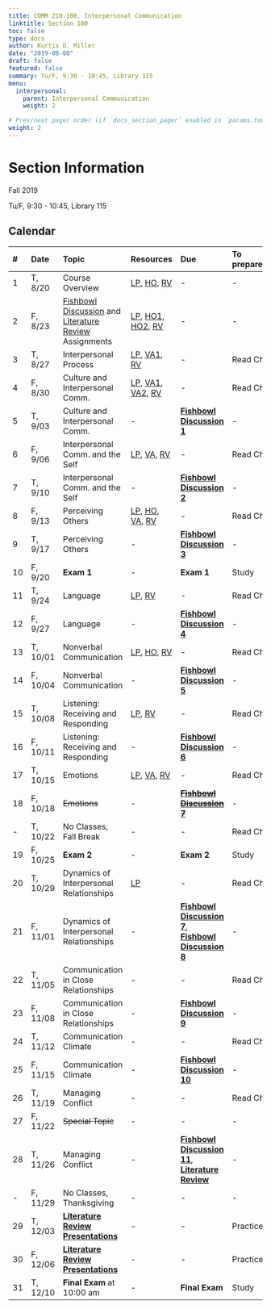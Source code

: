 ```yaml
---
title: COMM 210-100, Interpersonal Communication
linktitle: Section 100
toc: false
type: docs
author: Kurtis D. Miller
date: "2019-08-08"
draft: false
featured: false
summary: Tu/F, 9:30 - 10:45, Library 115
menu:
  interpersonal:
    parent: Interpersonal Communication
    weight: 2

# Prev/next pager order (if `docs_section_pager` enabled in `params.toml`)
weight: 2
---
```


Section Information
===================

Fall 2019

Tu/F, 9:30 - 10:45, Library 115

[ho-s]:  /course/interpersonal/COMM-210-100-FA19-KM.pdf  "Handout - Syllabus"

<!-- more -->

Calendar
--------

| #  | Date     | Topic                                                                        | Resources                                                     | Due                                    | To prepare… |
|:--|:-----------|:--------------------------|:----------|:-----------------------|:---------------------------|
| 1  | T,  8/20 | Course Overview                                                              | [LP][lp-co], [HO][ho-s], [RV][va-co-rev]                      | -                                      | -           |
| 2  | F,  8/23 | [Fishbowl Discussion][fishbowl] and [Literature Review][lit-rev] Assignments | [LP][lp-ao], [HO1][ho-fd], [HO2][ho-lr], [RV][va-ao-rev]      | -                                      | -           |
| 3  | T,  8/27 | Interpersonal Process                                                        | [LP][lp-ip1], [VA1][va-ip1], [RV][va-ip1-rev]                 | -                                      | Read Ch.    |
| 4  | F,  8/30 | Culture and Interpersonal Comm.                                              | [LP][lp-ci1], [VA1][va-ci1], [VA2][va-ci2], [RV][va-ci1-rev]  | -                                      | Read Ch.    |
| 5  | T,  9/03 | Culture and Interpersonal Comm.                                              | -                                                             | **[Fishbowl Discussion 1][Fishbowl]**  | -           |
| 6  | F,  9/06 | Interpersonal Comm. and the Self                                             | [LP][lp-is1], [VA][va-is1], [RV][va-is1-rev]                  | -                                      | Read Ch.    |
| 7  | T,  9/10 | Interpersonal Comm. and the Self                                             | -                                                             | **[Fishbowl Discussion 2][Fishbowl]**  | -           |
| 8  | F,  9/13 | Perceiving Others                                                            | [LP][lp-po1], [HO][ho-at], [VA][va-po1], [RV][va-po1-rev]     | -                                      | Read Ch.    |
| 9  | T,  9/17 | Perceiving Others                                                            | -                                                             | **[Fishbowl Discussion 3][Fishbowl]**  | -           |
| 10 | F,  9/20 | **Exam 1**                                                                   | -                                                             | **Exam 1**                             | Study       |
| 11 | T,  9/24 | Language                                                                     | [LP][lp-l1], [RV][va-l1-rev]                                  | -                                      | Read Ch.    |
| 12 | F,  9/27 | Language                                                                     | -                                                             | **[Fishbowl Discussion 4][Fishbowl]**  | -           |
| 13 | T, 10/01 | Nonverbal Communication                                                      | [LP][lp-nc1], [HO][ho-script], [RV][va-nc1-rev]               | -                                      | Read Ch.    |
| 14 | F, 10/04 | Nonverbal Communication                                                      | -                                                             | **[Fishbowl Discussion 5][Fishbowl]**  | -           |
| 15 | T, 10/08 | Listening: Receiving and Responding                                          | [LP][lp-list1], [RV][va-list1-rev]                            | -                                      | Read Ch.    |
| 16 | F, 10/11 | Listening: Receiving and Responding                                          | -                                                             | **[Fishbowl Discussion 6][Fishbowl]**  | -           |
| 17 | T, 10/15 | Emotions                                                                     | [LP][lp-e1], [VA][va-e1], [RV][va-e1-rev]                     | -                                      | Read Ch.    |
| 18 | F, 10/18 | ~~Emotions~~                                                                     | -                                                             | ~~**[Fishbowl Discussion 7][Fishbowl]**~~  | -           |
| -  | T, 10/22 | No Classes, Fall Break                                                       | -                                                             | -                                      | Read Ch.    |
| 19 | F, 10/25 | **Exam 2**                                                                   | -                                                             | **Exam 2**                             | Study       |
| 20 | T, 10/29 | Dynamics of Interpersonal Relationships                                      | [LP][lp-id1]                                                  | -                                      | Read Ch.    |
| 21 | F, 11/01 | Dynamics of Interpersonal Relationships                                      | -                                                             | **[Fishbowl Discussion 7][Fishbowl]**, **[Fishbowl Discussion 8][Fishbowl]**  | -           |
| 22 | T, 11/05 | Communication in Close Relationships                                         | -                                                             | -                                      | Read Ch.    |
| 23 | F, 11/08 | Communication in Close Relationships                                         | -                                                             | **[Fishbowl Discussion 9][Fishbowl]**  | -           |
| 24 | T, 11/12 | Communication Climate                                                        | -                                                             | -                                      | Read Ch.    |
| 25 | F, 11/15 | Communication Climate                                                        | -                                                             | **[Fishbowl Discussion 10][Fishbowl]** | -           |
| 26 | T, 11/19 | Managing Conflict                                                            | -                                                             | -                                      | Read Ch.    |
| 27 | F, 11/22 | ~~Special Topic~~                                                                | -                                                             | -                                      | -           |
| 28 | T, 11/26 | Managing Conflict                                                            | -                                                             | **[Fishbowl Discussion 11][Fishbowl]**, **[Literature Review][lit-rev]**| -           |
| -  | F, 11/29 | No Classes, Thanksgiving                                                     | -                                                             | -                                      | -           |
| 29 | T, 12/03 | **[Literature Review Presentations][lit-rev]**                               | -                                                             | -                                      | Practice    |
| 30 | F, 12/06 | **[Literature Review Presentations][lit-rev]**                               | -                                                             | -                                      | Practice    |
| 31 | T, 12/10 | **Final Exam** at 10:00 am                                                   | -                                                             | **Final Exam**                         | Study       |

<!-- assignment links -->
[fishbowl]:  /course/interpersonal/assignment/fishbowl-discussion/   "Assignment description"
[lit-rev]:   /course/interpersonal/assignment/literature-review/     "Assignment description"

<!-- handout links -->
[ho-at]:     /course/interpersonal/handout/attribution-activity-robinson-2017-CT.pdf "Handout - Attribution Theory Activity"
[ho-fd]:     /course/interpersonal/handout/fishbowl-discussion.pdf          "Handout - Fishbowl Discussion Assignment"
[ho-lr]:     /course/interpersonal/handout/literature-review.pdf            "Handout - Literature Review Assignment"
[ho-script]: /course/interpersonal/handout/nonverbal-interaction-script.pdf "Handout - Nonverbal Interaction Script"

<!-- lesson plan links -->
[lp-ao]:     /course/interpersonal/lesson-plan/assignments-overview/      "Lesson Plan"
[lp-ci1]:    /course/interpersonal/lesson-plan/culture-interpersonal-1/   "Lesson Plan"
[lp-co]:     /course/interpersonal/lesson-plan/course-overview/           "Lesson Plan"
[lp-e1]:     /course/interpersonal/lesson-plan/emotions-1/                "Lesson Plan"
[lp-id1]:    /course/interpersonal/lesson-plan/interpersonal-dynamics-1/  "Lesson Plan"
[lp-ip1]:    /course/interpersonal/lesson-plan/interpersonal-process-1/   "Lesson Plan"
[lp-is1]:    /course/interpersonal/lesson-plan/interpersonal-the-self-1/  "Lesson Plan"
[lp-l1]:     /course/interpersonal/lesson-plan/language-1/                "Lesson Plan"
[lp-list1]:  /course/interpersonal/lesson-plan/listening-1/               "Lesson Plan"
[lp-nc1]:    /course/interpersonal/lesson-plan/nonverbal-communication-1/ "Lesson Plan"
[lp-po1]:    /course/interpersonal/lesson-plan/perceiving-others-1/       "Lesson Plan"

<!-- visual aid links-->
[va-ao-rev]:    /course/interpersonal/visual-aid/assignment-overview-rev/       "Visual Aid - Review"
[va-ci1-rev]:   /course/interpersonal/visual-aid/culture-interpersonal-rev/     "Visual Aid - Review"
[va-ci1]:       /course/interpersonal/visual-aid/culture-interpersonal-1/       "Visual Aid - National Culture"
[va-ci2]:       /course/interpersonal/visual-aid/culture-interpersonal-2/       "Visual Aid - Code Switching"
[va-co-rev]:    /course/interpersonal/visual-aid/course-overview-rev/           "Visual Aid - Review"
[va-e1]:        /course/interpersonal/visual-aid/emotions-1/                    "Visual Aid - Emotions"
[va-e1-rev]:    /course/interpersonal/visual-aid/emotions-1-rev/                "Visual Aid - Review"
[va-ip1-rev]:   /course/interpersonal/visual-aid/interpersonal-process-1-rev/   "Visual Aid - Review"
[va-ip1]:       /course/interpersonal/visual-aid/interpersonal-process-1/       "Visual Aid - Process Models of Communication"
[va-is1-rev]:   /course/interpersonal/visual-aid/interpersonal-the-self-1-rev/  "Visual Aid - Review"
[va-is1]:       /course/interpersonal/visual-aid/interpersonal-the-self-1/      "Visual Aid - Johari Window"
[va-l1-rev]:    /course/interpersonal/visual-aid/language-1-rev/                "Visual Aid - Review"
[va-list1-rev]: /course/interpersonal/visual-aid/listening-1-rev/               "Visual Aid - Review"
[va-nc1-rev]:   /course/interpersonal/visual-aid/nonverbal-communication-1-rev/ "Visual Aid - Review"
[va-po1-rev]:   /course/interpersonal/visual-aid/perceiving-others-1-rev/       "Visual Aid - Review"
[va-po1]:       /course/interpersonal/visual-aid/perceiving-others-1/           "Visual Aid - Attribution Theory"
